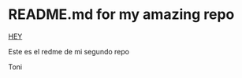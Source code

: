 # README.md for my amazing repo

[HEY](https://google.com)

Este es el redme de mi segundo repo

Toni

